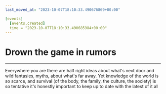```yaml
---
last_moved_at: "2023-10-07T18:10:33.490676869+00:00"

[events]
  [events.created]
  time = "2023-10-07T18:10:33.490685984+00:00"
---
```

# Drown the game in rumors
---

Everywhere you are there are half right ideas about what's next door
and wild fantasies, myths, about what's far away. Yet knowledge of the
world is so scarce, and survival (of the body, the family, the
culture, the society) is so tentative it's honestly important to keep
up to date with the latest of it all
